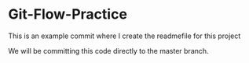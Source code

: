 # Git-Flow-Practice

This is an example commit where I create the readmefile for this project

We will be committing this code directly to the master branch.
